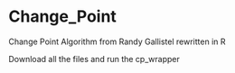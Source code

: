 Change_Point
============

Change Point Algorithm from Randy Gallistel rewritten in R

Download all the files and run the cp_wrapper
